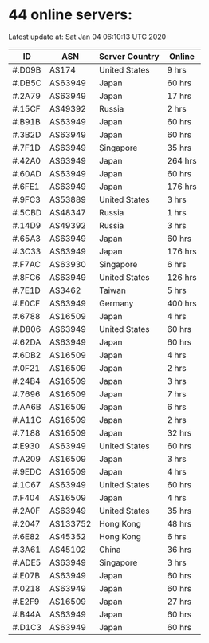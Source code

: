 # 44 online servers:

Latest update at: Sat Jan 04 06:10:13 UTC 2020

| ID | ASN | Server Country | Online |
| -- | --- | -------------- | ------ |
| #.D09B | AS174 | United States | 9 hrs |
| #.DB5C | AS63949 | Japan | 60 hrs |
| #.2A79 | AS63949 | Japan | 17 hrs |
| #.15CF | AS49392 | Russia | 2 hrs |
| #.B91B | AS63949 | Japan | 60 hrs |
| #.3B2D | AS63949 | Japan | 60 hrs |
| #.7F1D | AS63949 | Singapore | 35 hrs |
| #.42A0 | AS63949 | Japan | 264 hrs |
| #.60AD | AS63949 | Japan | 60 hrs |
| #.6FE1 | AS63949 | Japan | 176 hrs |
| #.9FC3 | AS53889 | United States | 3 hrs |
| #.5CBD | AS48347 | Russia | 1 hrs |
| #.14D9 | AS49392 | Russia | 3 hrs |
| #.65A3 | AS63949 | Japan | 60 hrs |
| #.3C33 | AS63949 | Japan | 176 hrs |
| #.F7AC | AS63930 | Singapore | 6 hrs |
| #.8FC6 | AS63949 | United States | 126 hrs |
| #.7E1D | AS3462 | Taiwan | 5 hrs |
| #.E0CF | AS63949 | Germany | 400 hrs |
| #.6788 | AS16509 | Japan | 4 hrs |
| #.D806 | AS63949 | United States | 60 hrs |
| #.62DA | AS63949 | Japan | 60 hrs |
| #.6DB2 | AS16509 | Japan | 4 hrs |
| #.0F21 | AS16509 | Japan | 2 hrs |
| #.24B4 | AS16509 | Japan | 3 hrs |
| #.7696 | AS16509 | Japan | 7 hrs |
| #.AA6B | AS16509 | Japan | 6 hrs |
| #.A11C | AS16509 | Japan | 2 hrs |
| #.7188 | AS16509 | Japan | 32 hrs |
| #.E930 | AS63949 | United States | 60 hrs |
| #.A209 | AS16509 | Japan | 3 hrs |
| #.9EDC | AS16509 | Japan | 4 hrs |
| #.1C67 | AS63949 | United States | 60 hrs |
| #.F404 | AS16509 | Japan | 4 hrs |
| #.2A0F | AS63949 | United States | 35 hrs |
| #.2047 | AS133752 | Hong Kong | 48 hrs |
| #.6E82 | AS45352 | Hong Kong | 6 hrs |
| #.3A61 | AS45102 | China | 36 hrs |
| #.ADE5 | AS63949 | Singapore | 3 hrs |
| #.E07B | AS63949 | Japan | 60 hrs |
| #.0218 | AS63949 | Japan | 60 hrs |
| #.E2F9 | AS16509 | Japan | 27 hrs |
| #.B44A | AS63949 | Japan | 60 hrs |
| #.D1C3 | AS63949 | Japan | 60 hrs |

